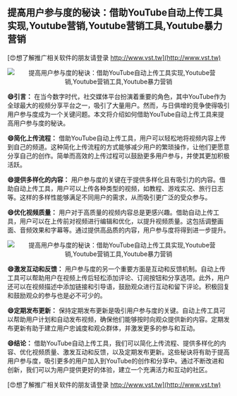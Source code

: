 ## **提高用户参与度的秘诀：借助YouTube自动上传工具实现,Youtube营销,Youtube营销工具,Youtube暴力营销**

[😍想了解推广相关软件的朋友请登录 http://www.vst.tw](http://www.vst.tw)

 <center><img src="https://vst.tw/MP4/tuiguang/png/1.png" alt="提高用户参与度的秘诀：借助YouTube自动上传工具实现,Youtube营销,Youtube营销工具,Youtube暴力营销"></center>

**😄引言：**
在当今数字时代，社交媒体平台扮演着重要的角色，其中YouTube作为全球最大的视频分享平台之一，吸引了大量用户。然而，与日俱增的竞争使得吸引用户参与度成为一个关键问题。本文将介绍如何借助YouTube自动上传工具来提高用户参与度的秘诀。

**😄简化上传流程：**
借助YouTube自动上传工具，用户可以轻松地将视频内容上传到自己的频道。这种简化上传流程的方式能够减少用户的繁琐操作，让他们更愿意分享自己的创作。简单而高效的上传过程可以鼓励更多用户参与，并使其更加积极活跃。

**😄提供多样化的内容：**
用户参与度的关键在于提供多样化且有吸引力的内容。借助自动上传工具，用户可以上传各种类型的视频，如教程、游戏实况、旅行日志等。这样的多样性能够满足不同用户的需求，从而吸引更广泛的受众参与。

**😄优化视频质量：**
用户对于高质量的视频内容总是更感兴趣。借助自动上传工具，用户可以在上传前对视频进行编辑和优化，以提升视频质量。这包括调整画面、音频效果和字幕等。通过提供高品质的内容，用户参与度将得到进一步提升。

 <center><img src="https://vst.tw/MP4/tuiguang/png/6.png" alt="提高用户参与度的秘诀：借助YouTube自动上传工具实现,Youtube营销,Youtube营销工具,Youtube暴力营销"></center>

**😄激发互动和反馈：**
用户参与度的另一个重要方面是互动和反馈机制。自动上传工具可以帮助用户在视频上传后轻松添加评论、订阅按钮和分享选项。此外，用户还可以在视频描述中添加链接和引导语，鼓励观众进行互动和留下评论。积极回复和鼓励观众的参与也是必不可少的。

**😄定期发布更新：**
保持定期发布更新是吸引用户参与度的关键。自动上传工具可以帮助用户计划和自动发布视频，确保他们能够按时向观众提供新的内容。定期发布更新有助于建立用户忠诚度和观众群体，并激发更多的参与和互动。

**😄结论：**
借助YouTube自动上传工具，我们可以简化上传流程、提供多样化的内容、优化视频质量、激发互动和反馈，以及定期发布更新。这些秘诀将有助于提高用户参与度，吸引更多的用户加入到YouTube的创作和分享中。通过不断改进和创新，我们可以为用户提供更好的体验，建立一个充满活力和互动的社区。

[😍想了解推广相关软件的朋友请登录 http://www.vst.tw](http://www.vst.tw)




